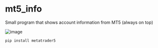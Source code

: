 # mt5_info
Small program that shows account information from MT5 (always on top)


![image](https://github.com/ryu878/mt5_info/assets/81808867/108e47e5-e9e2-4c13-be6b-b92c4c5ceb18)

<code>pip install metatrader5</code>
